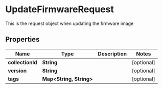 

# UpdateFirmwareRequest

This is the request object when updating the firmware image

## Properties

Name | Type | Description | Notes
------------ | ------------- | ------------- | -------------
**collectionId** | **String** |  |  [optional]
**version** | **String** |  |  [optional]
**tags** | **Map&lt;String, String&gt;** |  |  [optional]



